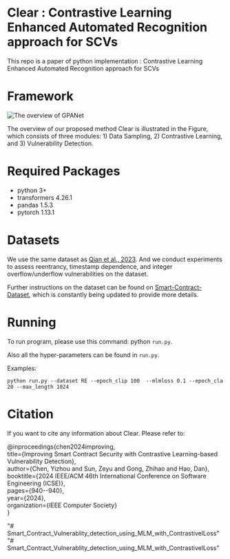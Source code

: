 # Clear : Contrastive Learning Enhanced Automated Recognition approach for SCVs

This repo is a paper of python implementation : Contrastive Learning Enhanced Automated Recognition approach for SCVs

# Framework

![The overview of GPANet](figs/model.drawio.png)

The overview of our proposed method Clear is illustrated in the Figure, which consists of three modules: 1) Data Sampling, 2) Contrastive Learning, and 3) Vulnerability Detection.

# Required Packages
- python 3+
- transformers 4.26.1
- pandas 1.5.3
- pytorch 1.13.1

# Datasets
We use the same dataset as [Qian et al., 2023](https://github.com/Messi-Q/Cross-Modality-Bug-Detection). And we conduct experiments to assess reentrancy, timestamp dependence, and integer overflow/underflow vulnerabilities on the dataset.

Further instructions on the dataset can be found on [Smart-Contract-Dataset](https://github.com/Messi-Q/Smart-Contract-Dataset), which is constantly being updated to provide more details.

# Running
To run program, please use this command: python `run.py`.

Also all the hyper-parameters can be found in `run.py`.

Examples:

`
python run.py --dataset RE --epoch_clip 100  --mlmloss 0.1 --epoch_cla 20 --max_length 1024
`

# Citation

If you want to cite any information about Clear. Please refer to:

@inproceedings{chen2024improving, <br>
    title={Improving Smart Contract Security with Contrastive Learning-based Vulnerability Detection},<br>
    author={Chen, Yizhou and Sun, Zeyu and Gong, Zhihao and Hao, Dan},<br>
    booktitle={2024 IEEE/ACM 46th International Conference on Software Engineering (ICSE)},<br>
    pages={940--940},<br>
    year={2024},<br>
    organization={IEEE Computer Society}  <br>
}

"# Smart_Contract_Vulnerablity_detection_using_MLM_with_ContrastivelLoss" 
"# Smart_Contract_Vulnerablity_detection_using_MLM_with_ContrastivelLoss" 
